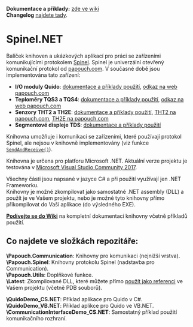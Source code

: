 **Dokumentace a příklady:** [zde ve wiki](https://github.com/Papouchcom/spinel.net/wiki)  
**Changelog** [najdete tady](https://github.com/Papouchcom/spinel.net/wiki).
# Spinel.NET
Balíček knihoven a ukázkových aplikací pro práci se zařízeními komunikujícími protokolem [Spinel](https://www.papouch.com/cz/website/mainmenu/spinel/). Spinel je univerzální otevřený komunikační protokol od [papouch.com](https://www.papouch.com). V současné době jsou implementována tato zařízení:  
* **I/O moduly Quido**: [dokumentace a příklady použití](https://github.com/Papouchcom/spinel.net/wiki/Dokumentace:-Quido), [odkaz na web papouch.com](https://www.papouch.com/cz/website/mainmenu/clanky/vyberte-si/io-pro-ethernet-usb-rs485-rs232/)  
* **Teploměry TQS3 a TQS4**: [dokumentace a příklady použití](https://github.com/Papouchcom/spinel.net/wiki/Dokumentace:-TQS), [odkaz na web papouch.com](https://www.papouch.com/cz/website/mainmenu/products/mereni/teplomery-vlhkomery/rs485-tqs/)  
* **Senzory THT2 a TH2E**: [dokumentace a příklady použití](https://github.com/Papouchcom/spinel.net/wiki/Dokumentace:-THT2,-TH2E), [THT2 na papouch.com](https://www.papouch.com/cz/shop/product/tht2-vlhkomer-teplomer-rs485/), [TH2E na papouch.com](https://www.papouch.com/cz/shop/product/th2e-ethernetovy-teplomer-s-vlhkomerem/)  
* **Segmentové displeje TDS**: [dokumentace a příklady použití](https://github.com/Papouchcom/spinel.net/wiki/Dokumentace:-TDS)  

Knihovna umožňuje i komunikaci se zařízeními, které používají protokol Spinel, ale nejsou v knihovně implementovány (viz funkce [`SendAndReceive()`](https://github.com/Papouchcom/spinel.net/wiki/Spinel:-Ostatn%C3%AD-instrukce)).

Knihovna je určena pro platforu Microsoft .NET. Aktuální verze projektu je testována v [Microsoft Visual Studio Community 2017](https://www.visualstudio.com/cs/downloads/).  

Všechny části jsou napsané v jazyce C# a při použití využívají jen .NET Frameworku.  
Knihovny je možné zkompilovat jako samostatné .NET assembly (DLL) a použít je ve Vašem projektu, nebo je možné tyto knihovny přímo přikompilovat do Vaší aplikace (do výsledného EXE).

**[Podívejte se do Wiki](https://github.com/Papouchcom/spinel.net/wiki)** na kompletní dokumentaci knihovny včetně příkladů použití.

Co najdete ve složkách repozitáře:
-------------
**\Papouch.Communication**:  Knihovny pro komunikaci (nejnižší vrstva).  
**\Papouch.Spinel**: Knihovny protokolu Spinel (nadstavba pro Communication).  
**\Papouch.Utils**: Doplňkové funkce.  
**\Latest**: Zkompilované DLL, které můžete přímo [použít jako referenci](https://github.com/Papouchcom/spinel.net/wiki/Jak-do-projektu-p%C5%99idat-referenci-na-knihovny-spinel.net) ve Vašem projektu (včetně PDB souborů).
  
**\QuidoDemo_CS.NET**: Příklad aplikace pro Quido v C#.  
**\QuidoDemo_VB.NET**: Příklad aplikce pro Quido ve VB.NET.  
**\CommunicationInterfaceDemo_CS.NET**: Samostatný příklad použití komunikačního rozhraní.  
